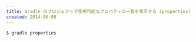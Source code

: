 ```yaml
---
title: Gradle のプロジェクトで使用可能なプロパティの一覧を表示する (properties)
created: 2014-06-08
---
```


```sh
$ gradle properties
```

